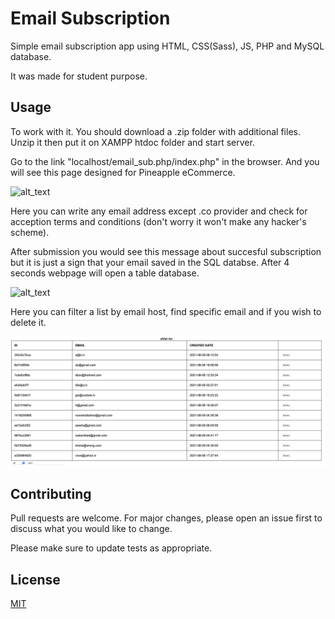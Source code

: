 # Email Subscription

Simple email subscription app using HTML, CSS(Sass), JS, PHP and MySQL database.

It was made for student purpose.

## Usage

To work with it. You should download a .zip folder with additional files. Unzip it then put it on XAMPP htdoc folder and start server.

Go to the link "localhost/email_sub.php/index.php" in the browser. And you will see this page designed for Pineapple eCommerce.

![alt_text](email_sub/screenshots/main.png)

Here you can write any email address except .co provider and check for acception terms and conditions (don't worry it won't make any hacker's scheme).

After submission you would see this message about succesful subscription but it is just a sign that your email saved in the SQL databse. After 4 seconds webpage will open a table database.

![alt_text](email_sub/screenshots/success.png)

Here you can filter a list by email host, find specific email and if you wish to delete it.

![alt_text](email_sub/screenshots/table.png)

## Contributing
Pull requests are welcome. For major changes, please open an issue first to discuss what you would like to change.

Please make sure to update tests as appropriate.

## License
[MIT](https://choosealicense.com/licenses/mit/)
